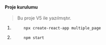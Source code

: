 #### Proje kurulumu

> Bu proje V5 ile yazılmıştır.

1.          npx create-react-app multiple_page
2.          npm start

